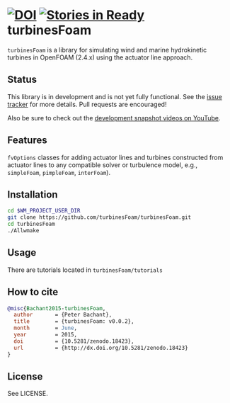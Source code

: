 [![DOI](https://zenodo.org/badge/4234/turbinesFoam/turbinesFoam.svg)](http://dx.doi.org/10.5281/zenodo.18423)
[![Stories in Ready](https://badge.waffle.io/turbinesfoam/turbinesfoam.png?label=ready&title=Ready)](https://waffle.io/turbinesfoam/turbinesfoam)
turbinesFoam
============

`turbinesFoam` is a library for simulating wind and marine 
hydrokinetic turbines in OpenFOAM (2.4.x) using the actuator line approach.


Status
------

This library is in development and is not yet fully functional.
See the [issue tracker](https://github.com/petebachant/turbinesFoam/issues)
for more details. 
Pull requests are encouraged!

Also be sure to check out the 
[development snapshot videos on YouTube](https://www.youtube.com/playlist?list=PLOlLyh5gytG8n8D3V1lDeZ3e9fJf9ux-e).


Features
--------

`fvOptions` classes for adding actuator lines and turbines constructed from
actuator lines to any compatible solver or turbulence model, e.g., 
`simpleFoam`, `pimpleFoam`, `interFoam`). 


Installation
------------

```bash
cd $WM_PROJECT_USER_DIR
git clone https://github.com/turbinesFoam/turbinesFoam.git
cd turbinesFoam
./Allwmake
```


Usage
-----
There are tutorials located in `turbinesFoam/tutorials`


How to cite
-----------
```bibtex
@misc{Bachant2015-turbinesFoam,
  author       = {Peter Bachant},
  title        = {turbinesFoam: v0.0.2},
  month        = June,
  year         = 2015,
  doi          = {10.5281/zenodo.18423},
  url          = {http://dx.doi.org/10.5281/zenodo.18423}
}
```


License
-------

See LICENSE.
